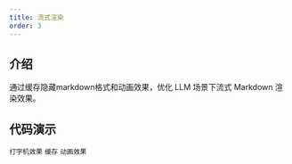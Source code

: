 ```yaml
---
title: 流式渲染
order: 3
---
```


## 介绍

通过缓存隐藏markdown格式和动画效果，优化 LLM 场景下流式 Markdown 渲染效果。

## 代码演示

<!-- prettier-ignore -->
<code src="./demo/streaming/typing.tsx" description="配合`Bubble`渲染">打字机效果</code>
<code src="./demo/streaming/format.tsx"  description="通过缓存隐藏 Markdown 格式">缓存</code>
<code src="./demo/streaming/animation.tsx">动画效果</code>
